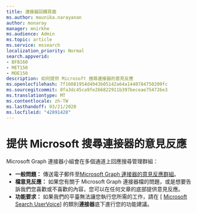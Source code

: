 ```yaml
---
title: 連接器回饋頁面
ms.author: mounika.narayanan
author: monaray
manager: mnirkhe
ms.audience: Admin
ms.topic: article
ms.service: mssearch
localization_priority: Normal
search.appverid:
- BFB160
- MET150
- MOE150
description: 如何提供 Microsoft 搜尋連接器的意見反應
ms.openlocfilehash: 7f16081954d4943b05142a64a1440784750209fc
ms.sourcegitcommit: 0fa3dc45ca9fe266822911b397beceae754726e3
ms.translationtype: MT
ms.contentlocale: zh-TW
ms.lasthandoff: 03/21/2020
ms.locfileid: "42891428"
---
```

# <a name="provide-feedback-for-microsoft-search-connectors"></a>提供 Microsoft 搜尋連接器的意見反應

Microsoft Graph 連接器小組會在多個通道上回應搜尋管理群組：

* **一般問題：** 傳送電子郵件至[Microsoft Graph 連接器的意見反應群組](mailto:MicrosoftGraphConnectorsFeedback@service.microsoft.com)。
* **檔意見反應：** 如果您有關于 Microsoft Graph 連接器檔的問題，或是想要告訴我們您喜歡或不喜歡的內容，您可以在任何文章的底部提供意見反應。 
* **功能要求：** 如果我們的平臺無法讓您執行您所需的工作，請在 [ <a href="https://microsoftsearch.uservoice.com/forums/926998-connectors" target="_blank" data-linktype="external">Microsoft Search UserVoice</a>] 的類別**連接器**底下進行您的功能建議。

